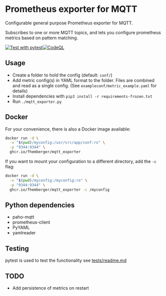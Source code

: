 # Prometheus exporter for MQTT

Configurable general purpose Prometheus exporter for MQTT.

Subscribes to one or more MQTT topics, and lets you configure prometheus metrics based on pattern matching.

[![Test with pytest](https://github.com/fhemberger/mqtt_exporter/actions/workflows/test.yml/badge.svg)](https://github.com/fhemberger/mqtt_exporter/actions/workflows/test.yml)[![CodeQL](https://github.com/fhemberger/mqtt_exporter/actions/workflows/codeql-analysis.yml/badge.svg)](https://github.com/fhemberger/mqtt_exporter/actions/workflows/codeql-analysis.yml)

## Usage

- Create a folder to hold the config (default: `conf/`)
- Add metric config(s) in YAML format to the folder. Files are combined and read as a single config. (See `exampleconf/metric_example.yaml` for details)
- Install dependencies with `pip3 install -r requirements-frozen.txt`
- Run `./mqtt_exporter.py`


## Docker

For your convenience, there is also a Docker image available:

```bash
docker run -d \
  -v "$(pwd)/myconfig:/usr/src/app/conf:ro" \
  -p "9344:9344" \
  ghcr.io/fhemberger/mqtt_exporter
```

If you want to mount your configuration to a different directory, add the `-c` flag:

```bash
docker run -d \
  -v "$(pwd)/myconfig:/myconfig:ro" \
  -p "9344:9344" \
  ghcr.io/fhemberger/mqtt_exporter -c /myconfig
```


## Python dependencies

 - paho-mqtt
 - prometheus-client
 - PyYAML
 - yamlreader

## Testing

pytest is used to test the functionality see [tests/readme.md](tests/readme.md)
## TODO

- Add persistence of metrics on restart
